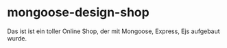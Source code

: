# mongoose-design-shop
Das ist ist ein toller Online Shop, der mit Mongoose, Express, Ejs aufgebaut wurde. 
